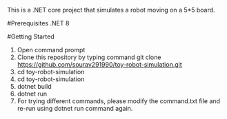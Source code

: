 This is a .NET core project that simulates a robot moving on a 5*5 board.

#Prerequisites
.NET 8

#Getting Started
1. Open command prompt
2. Clone this repository by typing command git clone https://github.com/sourav291990/toy-robot-simulation.git
3. cd toy-robot-simulation
4. cd toy-robot-simulation
5. dotnet build
6. dotnet run
7. For trying different commands, please modify the command.txt file and re-run using dotnet run command again.
